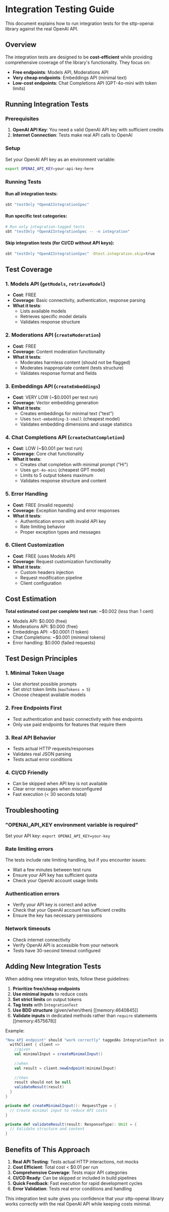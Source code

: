 # Integration Testing Guide

This document explains how to run integration tests for the sttp-openai library against the real OpenAI API.

## Overview

The integration tests are designed to be **cost-efficient** while providing comprehensive coverage of the library's functionality. They focus on:

- **Free endpoints**: Models API, Moderations API
- **Very cheap endpoints**: Embeddings API (minimal text)
- **Low-cost endpoints**: Chat Completions API (GPT-4o-mini with token limits)

## Running Integration Tests

### Prerequisites

1. **OpenAI API Key**: You need a valid OpenAI API key with sufficient credits
2. **Internet Connection**: Tests make real API calls to OpenAI

### Setup

Set your OpenAI API key as an environment variable:

```bash
export OPENAI_API_KEY=your-api-key-here
```

### Running Tests

#### Run all integration tests:
```bash
sbt "testOnly *OpenAIIntegrationSpec"
```

#### Run specific test categories:
```bash
# Run only integration-tagged tests
sbt "testOnly *OpenAIIntegrationSpec -- -n integration"
```

#### Skip integration tests (for CI/CD without API keys):
```bash
sbt "testOnly *OpenAIIntegrationSpec" -Dtest.integration.skip=true
```

## Test Coverage

### 1. Models API (`getModels`, `retrieveModel`)
- **Cost**: FREE
- **Coverage**: Basic connectivity, authentication, response parsing
- **What it tests**:
  - Lists available models
  - Retrieves specific model details
  - Validates response structure

### 2. Moderations API (`createModeration`)
- **Cost**: FREE
- **Coverage**: Content moderation functionality
- **What it tests**:
  - Moderates harmless content (should not be flagged)
  - Moderates inappropriate content (tests structure)
  - Validates response format and fields

### 3. Embeddings API (`createEmbeddings`)
- **Cost**: VERY LOW (~$0.0001 per test run)
- **Coverage**: Vector embedding generation
- **What it tests**:
  - Creates embeddings for minimal text ("test")
  - Uses `text-embedding-3-small` (cheapest model)
  - Validates embedding dimensions and usage statistics

### 4. Chat Completions API (`createChatCompletion`)
- **Cost**: LOW (~$0.001 per test run)
- **Coverage**: Core chat functionality
- **What it tests**:
  - Creates chat completion with minimal prompt ("Hi")
  - Uses `gpt-4o-mini` (cheapest GPT model)
  - Limits to 5 output tokens maximum
  - Validates response structure and content

### 5. Error Handling
- **Cost**: FREE (invalid requests)
- **Coverage**: Exception handling and error responses
- **What it tests**:
  - Authentication errors with invalid API key
  - Rate limiting behavior
  - Proper exception types and messages

### 6. Client Customization
- **Cost**: FREE (uses Models API)
- **Coverage**: Request customization functionality
- **What it tests**:
  - Custom headers injection
  - Request modification pipeline
  - Client configuration

## Cost Estimation

**Total estimated cost per complete test run**: ~$0.002 (less than 1 cent)

- Models API: $0.000 (free)
- Moderations API: $0.000 (free)
- Embeddings API: ~$0.0001 (1 token)
- Chat Completions: ~$0.001 (minimal tokens)
- Error handling: $0.000 (failed requests)

## Test Design Principles

### 1. **Minimal Token Usage**
- Use shortest possible prompts
- Set strict token limits (`maxTokens = 5`)
- Choose cheapest available models

### 2. **Free Endpoints First**
- Test authentication and basic connectivity with free endpoints
- Only use paid endpoints for features that require them

### 3. **Real API Behavior**
- Tests actual HTTP requests/responses
- Validates real JSON parsing
- Tests actual error conditions

### 4. **CI/CD Friendly**
- Can be skipped when API key is not available
- Clear error messages when misconfigured
- Fast execution (< 30 seconds total)

## Troubleshooting

### "OPENAI_API_KEY environment variable is required"
Set your API key: `export OPENAI_API_KEY=your-key`

### Rate limiting errors
The tests include rate limiting handling, but if you encounter issues:
- Wait a few minutes between test runs
- Ensure your API key has sufficient quota
- Check your OpenAI account usage limits

### Authentication errors
- Verify your API key is correct and active
- Check that your OpenAI account has sufficient credits
- Ensure the key has necessary permissions

### Network timeouts
- Check internet connectivity
- Verify OpenAI API is accessible from your network
- Tests have 30-second timeout configured

## Adding New Integration Tests

When adding new integration tests, follow these guidelines:

1. **Prioritize free/cheap endpoints**
2. **Use minimal inputs** to reduce costs
3. **Set strict limits** on output tokens
4. **Tag tests** with `IntegrationTest`
5. **Use BDD structure** (given/when/then) [[memory:4640845]]
6. **Validate inputs** in dedicated methods rather than `require` statements [[memory:4575678]]

Example:
```scala
"New API endpoint" should "work correctly" taggedAs IntegrationTest in {
  withClient { client =>
    //given
    val minimalInput = createMinimalInput()
    
    //when
    val result = client.newEndpoint(minimalInput)
    
    //then
    result should not be null
    validateResult(result)
  }
}

private def createMinimalInput(): RequestType = {
  // Create minimal input to reduce API costs
}

private def validateResult(result: ResponseType): Unit = {
  // Validate structure and content
}
```

## Benefits of This Approach

1. **Real API Testing**: Tests actual HTTP interactions, not mocks
2. **Cost Efficient**: Total cost < $0.01 per run
3. **Comprehensive Coverage**: Tests major API categories
4. **CI/CD Ready**: Can be skipped or included in build pipelines
5. **Quick Feedback**: Fast execution for rapid development cycles
6. **Error Validation**: Tests real error conditions and handling

This integration test suite gives you confidence that your sttp-openai library works correctly with the real OpenAI API while keeping costs minimal.